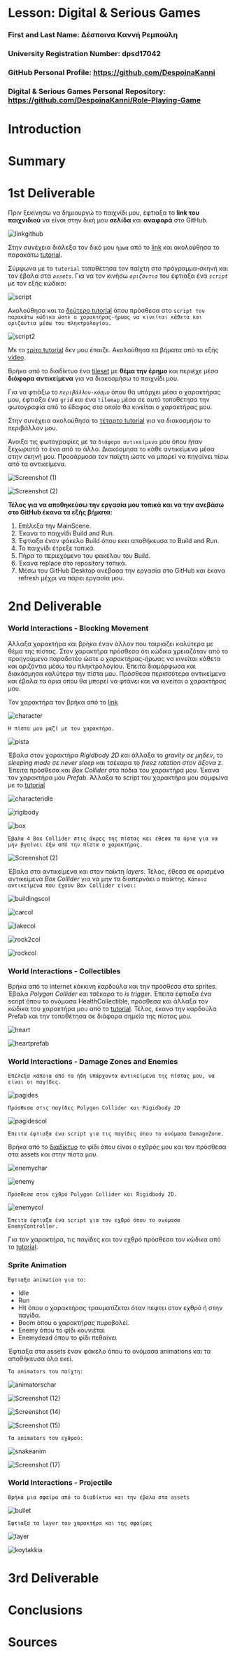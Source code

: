 # Lesson: Digital & Serious Games

### First and Last Name: Δέσποινα Καννή Ρεμπούλη
### University Registration Number: dpsd17042
### GitHub Personal Profile: https://github.com/DespoinaKanni
### Digital & Serious Games Personal Repository: https://github.com/DespoinaKanni/Role-Playing-Game

# Introduction

# Summary


# 1st Deliverable

Πριν ξεκίνησω να δημιουργώ το παιχνίδι μου, έφτιαξα το **link του παιχνιδιού** να είναι στην δική μου **σελίδα** και **αναφορά** στο GitHub.

![linkgithub](https://user-images.githubusercontent.com/100956507/201380949-faa5d2d5-80fa-4b3f-92d7-011107b6374e.PNG)


Στην συνέχεια διάλεξα τον δικό μου `ήρωα` από το [link](https://craftpix.net/freebies/2d-game-zombie-character-free-sprite-pack-1/?num=3&count=380&sq=2d%20zombie%20character%20assets&pos=0) και ακολούθησα το παρακάτω [tutorial](https://learn.unity.com/tutorial/main-character-and-first-script?uv=2020.3&projectId=5c6166dbedbc2a0021b1bc7c#). 

Σύμφωνα με το `tutorial` τοποθέτησα τον παίχτη στο πρόγραμμα-σκηνή και τον έβαλα στα *`assets`*. Για να τον κινήσω *`οριζόντια`* του έφτιαξα ένα *`script`* με τον εξής κώδικα: 

![script](https://user-images.githubusercontent.com/100956507/201390276-0801de6e-c274-4a66-bcd8-2ccc11ca4261.PNG)

Ακολούθησα και το [δεύτερο tutorial](https://learn.unity.com/tutorial/character-controller-and-keyboard-input?uv=2020.3&projectId=5c6166dbedbc2a0021b1bc7c) όπου πρόσθεσα στο `script τον παρακάτω κώδικα ώστε ο χαρακτήρας-ήρωας να κινείται κάθετα και οριζόντια μέσω του πληκτρολογίου.` 

![script2](https://user-images.githubusercontent.com/100956507/201392798-9c1a83ca-301d-4420-95c0-9c3605faf691.PNG)

Με το [τρίτο tutorial](https://learn.unity.com/tutorial/world-design-tilemaps?uv=2020.3&projectId=5c6166dbedbc2a0021b1bc7c) δεν μου έπαιζε. Ακολούθησα τα βήματα από το εξής [video](https://www.youtube.com/watch?v=DTp5zi8_u1U).

Βρήκα από το διαδίκτυο ένα [tileset](https://free-game-assets.itch.io/free-rpg-desert-tileset) με **θέμα την έρημο** και περιέχε μέσα **διάφορα αντικείμενα** για να διακοσμήσω το παιχνίδι μου. 

Για να φτιάξω το *`περιβάλλον-κόσμο`* όπου θα υπάρχει μέσα ο χαρακτήρας μου, έφτιαξα ένα `grid` και ένα `tilemap` μέσα σε αυτό τοποθέτησα την φωτογραφία από το έδαφος στο οποίο θα κινείται ο χαρακτήρας μου.

Στην συνέχεια ακολούθησα το [τέταρτο tutorial](https://learn.unity.com/tutorial/decorating-the-world?uv=2020.3&projectId=5c6166dbedbc2a0021b1bc7c#5ce2878aedbc2a0704649372) για να διακοσμήσω το περιβάλλον μου.

Άνοιξα τις φωτογραφίες με τα `διάφορα αντικείμενα` μου όπου ήταν ξεχωριστά το ένα από το άλλο. Διακόσμησα το κάθε αντικείμενο μέσα στην σκηνή μου. Προσάρμοσα τον παίχτη ώστε να μπορεί να πηγαίνει πίσω από τα αντικείμενα.

![Screenshot (1)](https://user-images.githubusercontent.com/100956507/201413322-e09891b6-4e13-42a8-b68d-f8d38bc85103.png)

![Screenshot (2)](https://user-images.githubusercontent.com/100956507/201413348-ab0b1b35-7723-4efa-88d6-c2486e80f0a4.png)


**Τέλος για να αποθηκεύσω την εργασία μου τοπικά και να την ανεβάσω στο GitHub έκανα τα εξής βήματα:**

1. Επέλεξα την MainScene. 
2. Έκανα το παιχνίδι Build and Run. 
3. Έφτιαξα έναν φάκελο Build όπου εκει αποθήκευσα το Build and Run.
4. Το παιχνίδι έτρεξε τοπικά. 
5. Πήρα το περιεχόμενο του φακέλου του Build.
6. Έκανα replace στο repository τοπικά. 
7. Μέσω του GitHub Desktop ανέβασα την εργασία στο GitHub και έκανα refresh μέχρι να πάρει εργασία μου. 


# 2nd Deliverable

### World Interactions - Blocking Movement

Άλλαξα χαρακτήρα και βρήκα έναν άλλον που ταιριάζει καλύτερα με θέμα της πίστας. Στον χαρακτήρα πρόσθεσα ότι κώδικα χρειαζόταν από το προηγούμενο παραδοτέο ώστε ο χαρακτήρας-ήρωας να κινείται κάθετα και οριζόντια μέσω του πληκτρολογίου. Έπειτα διαμόρφωσα και διακόσμησα καλύτερα την πίστα μου. Πρόσθεσα περισσότερα αντικείμενα και έβαλα τα όρια οπου θα μπορεί να φτάνει και να κινείται ο χαρακτήρας μου.

Τον χαρακτήρα τον βρήκα από το [link](https://www.gameart2d.com/adventurer-girl---free-sprites.html)

![character](https://user-images.githubusercontent.com/100956507/208249253-2b85df9b-d36f-480a-98d1-27a4651bcf58.PNG)

`Η πίστα μου μαζί με τον χαρακτήρα.` 

![pista](https://user-images.githubusercontent.com/100956507/208249363-bba183eb-5ee4-473b-9f37-8c1252313874.PNG)

Έβαλα στον χαρακτήρα *Rigidbody 2D* και άλλαξα το *gravity σε μηδεν*, το *sleeping mode σε never sleep* και τσέκαρα το *freez rotation στον άξονα z*. Έπειτα πρόσθεσα και *Box Collider* στα πόδια του χαρακτήρα μου. Έκανα τον χαρακτήρα μου *Prefab*. Άλλαξα το script του χαρακτήρα μου σύμφωνα με το [tutorial](https://learn.unity.com/tutorial/world-interactions-blocking-movement?uv=2020.3&projectId=5c6166dbedbc2a0021b1bc7c)

![characteridle](https://user-images.githubusercontent.com/100956507/208250568-3f39739b-aedf-4f12-a210-684ba70b49a9.PNG)

![rigibody](https://user-images.githubusercontent.com/100956507/208250577-1f606b80-fcfc-4775-bc68-a24f3d74a47e.PNG)

![box](https://user-images.githubusercontent.com/100956507/208250595-197ae476-3618-4a81-8d21-7c8576ec31c1.PNG)


`Έβαλα 4 Box Collider στις άκρες της πίστας και έθεσα τα όρια για να μην βγαίνει έξω από την πίστα ο χαρακτήρας.`

![Screenshot (2)](https://user-images.githubusercontent.com/100956507/208251063-4b01d604-4744-43d0-98f2-f3f82dfc7fe5.png)


Έβαλα στα αντικείμενα και στον παίκτη *layers*. Τέλος, έθεσα σε ορισμένα αντικείμενα *Box Collider* για να μην τα διαπερνάει ο παίκτης.
`Κάποια αντικείμενα που έχουν Box Collider είναι:`

![buildingscol](https://user-images.githubusercontent.com/100956507/208251788-7fcfe933-4c16-4613-b9a7-95247b4a0f23.PNG)

![carcol](https://user-images.githubusercontent.com/100956507/208251796-a5d9767d-84fd-458b-93c8-5227da720b4e.PNG)

![lakecol](https://user-images.githubusercontent.com/100956507/208251799-7e11477b-c7ce-4b8c-828d-6b60ce359abd.PNG)

![rock2col](https://user-images.githubusercontent.com/100956507/208251808-1eec6d2b-0412-4880-8058-48040ed0a73f.PNG)

![rockcol](https://user-images.githubusercontent.com/100956507/208251815-ee5064c3-54c9-47c9-b780-3a80e2d49177.PNG)


### World Interactions - Collectibles

Βρήκα από το internet κόκκινη καρδούλα και την πρόσθεσα στα sprites. Έβαλα *Polygon Collider* και τσέκαρα το *is trigger*. Έπειτα έφτιαξα ένα script όπου το ονόμασα HealthCollectible, πρόσθεσα και άλλαξα τον κώδικα του χαρακτήρα μου από το [tutorial](https://learn.unity.com/tutorial/world-interactions-collectibles?uv=2020.3&projectId=5c6166dbedbc2a0021b1bc7c#). Τέλος, έκανα την καρδούλα Prefab και την τοποθέτησα σε διάφορα σημεία της πίστας μου.  

![heart](https://user-images.githubusercontent.com/100956507/208253003-7c21f4d4-8917-43d4-8c68-a2b258d2a476.PNG)

![heartprefab](https://user-images.githubusercontent.com/100956507/208253011-ee731321-2fd4-4bd3-8233-73c991b27e3d.PNG)


### World Interactions - Damage Zones and Enemies

`Επέλεξα κάποια από τα ήδη υπάρχοντα αντικείμενα της πίστας μου, να είναι οι παγίδες.` 

![pagides](https://user-images.githubusercontent.com/100956507/208254158-431916df-dfd2-4512-a536-396499426cf9.PNG)

`Πρόσθεσα στις παγίδες Polygon Collider και Rigidbody 2D`

![pagidescol](https://user-images.githubusercontent.com/100956507/208254430-ff08e84d-551c-456e-bf9f-4f8620b16fc2.PNG)

`Έπειτα έφτιαξα ένα script για τις παγίδες όπου το ονόμασα DamageZone.`

Βρήκα από το [διαδίκτυο](https://opengameart.org/content/snake-2d-remix-with-dead-animation) το φίδι όπου είναι ο εχθρός μου και τον πρόσθεσα στα assets και στην πίστα μου.

![enemychar](https://user-images.githubusercontent.com/100956507/208255003-ff22715a-b7b0-4063-acf4-e0de832a6c90.PNG)

![enemy](https://user-images.githubusercontent.com/100956507/208255025-b25478ad-f921-43f8-8242-e6421bc0841a.PNG)

`Πρόσθεσα στον εχθρό Polygon Collider και Rigidbody 2D.`

![enemycol](https://user-images.githubusercontent.com/100956507/208255348-d71e88e2-c567-4d46-90c2-6ba8b5d18b89.PNG)

`Έπειτα έφτιαξα ένα script για τον εχθρό όπου το ονόμασα EnemyController.`

Για τον χαρακτήρα, τις παγίδες και τον εχθρό πρόσθεσα τον κώδικα από το [tutorial](https://learn.unity.com/tutorial/world-interactions-damage-zones-and-enemies?uv=2020.3&projectId=5c6166dbedbc2a0021b1bc7c).


### Sprite Animation

`Έφτιαξα animation για το:`

* Idle
* Run
* Hit όπου ο χαρακτήρας τραυματίζεται όταν πεφτει στον εχθρό ή στην παγίδα.
* Boom όπου ο χαρακτήρας πυροβολεί.
* Enemy όπου το φίδι κουνιέται
* Enemydead όπου το φίδι πεθαίνει 

Έφτιαξα στα assets έναν φάκελο όπου το ονόμασα animations και τα αποθήκευσα όλα εκεί.

`Τα animators του παίχτη:`

![animatorschar](https://user-images.githubusercontent.com/100956507/208256216-ad370af3-697d-4e6c-8bb4-4c73cb36eab5.PNG)

![Screenshot (12)](https://user-images.githubusercontent.com/100956507/208256255-f5027c04-7bb5-4c22-a195-21d792a19cdb.png)

![Screenshot (14)](https://user-images.githubusercontent.com/100956507/208256263-2984de12-0ab9-48b6-9487-04a738d5a9ee.png)

![Screenshot (15)](https://user-images.githubusercontent.com/100956507/208256268-cbf153d7-6488-4edf-b808-ead5fbdf4e49.png)



`Τα animators του εχθρού:`

![snakeanim](https://user-images.githubusercontent.com/100956507/208256601-5e79cd22-ec85-4d68-80d0-a2b54a45a76e.PNG)

![Screenshot (17)](https://user-images.githubusercontent.com/100956507/208256666-050b924a-4d9d-452c-9a01-8173be3508e5.png)


### World Interactions - Projectile

`Βρήκα μια σφαίρα από το διαδίκτυο και την έβαλα στα assets`

![bullet](https://user-images.githubusercontent.com/100956507/208257307-e7f1edcb-efab-4d7f-b86d-83c2f12f9f25.png)

`Έφτιαξα τα layer του χαρακτήρα και της σφαίρας`

![layer](https://user-images.githubusercontent.com/100956507/208257444-4d62b572-5729-4959-9c97-16de2dbda3d5.PNG)

![koytakkia](https://user-images.githubusercontent.com/100956507/208257457-5b4f6435-8274-4030-8f3e-e37fdd7d3e7a.PNG)










































# 3rd Deliverable 


# Conclusions


# Sources
